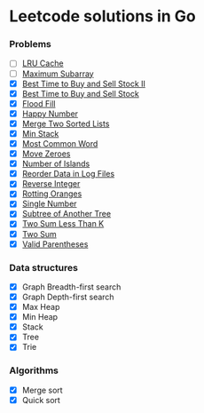 # Leetcode solutions in Go

### Problems

- [ ] [LRU Cache](https://leetcode.com/problems/lru-cache/)
- [ ] [Maximum Subarray](https://leetcode.com/problems/maximum-subarray/)
- [x] [Best Time to Buy and Sell Stock II](https://leetcode.com/problems/best-time-to-buy-and-sell-stock-ii/)
- [x] [Best Time to Buy and Sell Stock](https://leetcode.com/problems/best-time-to-buy-and-sell-stock/)
- [x] [Flood Fill](https://leetcode.com/problems/flood-fill/)
- [x] [Happy Number](https://leetcode.com/problems/happy-number/)
- [x] [Merge Two Sorted Lists](https://leetcode.com/problems/merge-two-sorted-lists/)
- [x] [Min Stack](https://leetcode.com/problems/min-stack/)
- [x] [Most Common Word](https://leetcode.com/problems/most-common-word/)
- [x] [Move Zeroes](https://leetcode.com/problems/move-zeroes/)
- [x] [Number of Islands](https://leetcode.com/problems/number-of-islands/)
- [x] [Reorder Data in Log Files](https://leetcode.com/problems/reorder-data-in-log-files)
- [x] [Reverse Integer](https://leetcode.com/problems/reverse-integer/)
- [x] [Rotting Oranges](https://leetcode.com/problems/rotting-oranges)
- [x] [Single Number](https://leetcode.com/problems/single-number/)
- [x] [Subtree of Another Tree](https://leetcode.com/problems/subtree-of-another-tree)
- [x] [Two Sum Less Than K](https://leetcode.com/problems/two-sum-less-than-k/)
- [x] [Two Sum](https://leetcode.com/problems/two-sum/)
- [x] [Valid Parentheses](https://leetcode.com/problems/valid-parentheses/)

### Data structures

- [x] Graph Breadth-first search
- [x] Graph Depth-first search
- [x] Max Heap
- [x] Min Heap
- [x] Stack
- [x] Tree
- [x] Trie

### Algorithms

- [x] Merge sort
- [x] Quick sort
